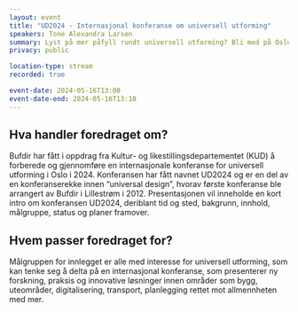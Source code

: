 ```yaml
---
layout: event
title: "UD2024 - Internasjonal konferanse om universell utforming"
speakers: Tone Alexandra Larsen
summary: Lyst på mer påfyll rundt universell utforming? Bli med på Oslo Plaza 20. - 22. november 2024.
privacy: public

location-type: stream
recorded: true

event-date: 2024-05-16T13:00
event-date-end: 2024-05-16T13:10
---
```

## Hva handler foredraget om?
Bufdir har fått i oppdrag fra Kultur- og likestillingsdepartementet (KUD) å forberede og gjennomføre en internasjonale konferanse for
universell utforming i Oslo i 2024. Konferansen har fått navnet UD2024 og er en del av en konferanserekke innen “universal design”, hvorav første konferanse ble arrangert av Bufdir i Lillestrøm i 2012.
Presentasjonen vil inneholde en kort intro om konferansen UD2024, deriblant tid og sted, bakgrunn, innhold, målgruppe, status og planer framover.


## Hvem passer foredraget for?
Målgruppen for innlegget er alle med interesse for universell utforming, som kan tenke seg å delta på en internasjonal konferanse, som presenterer ny forskning, praksis og innovative løsninger innen områder som bygg, uteområder, digitalisering, transport, planlegging rettet mot allmennheten med mer.
